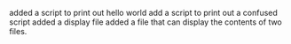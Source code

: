 added a script to print out hello world
add a script to print out a confused script
added a display file
added a file that can display the contents of two files.

